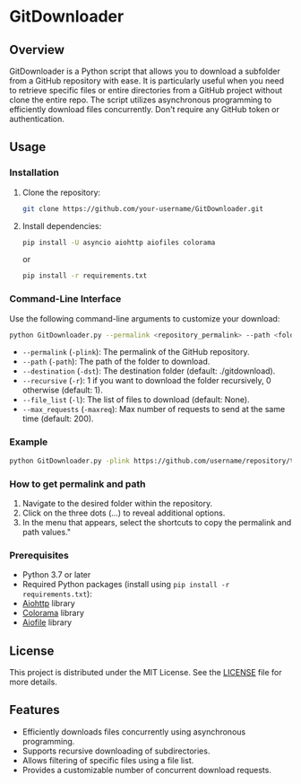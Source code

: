 # GitDownloader

## Overview

GitDownloader is a Python script that allows you to download a subfolder from a GitHub repository with ease. It is particularly useful when you need to retrieve specific files or entire directories from a GitHub project without clone the entire repo. The script utilizes asynchronous programming to efficiently download files concurrently. Don't require any GitHub token or authentication.

## Usage

### Installation

1. Clone the repository:

   ```bash
   git clone https://github.com/your-username/GitDownloader.git
   ```

2. Install dependencies:

   ```bash
   pip install -U asyncio aiohttp aiofiles colorama
   ```
   or
    ```bash
    pip install -r requirements.txt
    ```

### Command-Line Interface

Use the following command-line arguments to customize your download:

```bash
python GitDownloader.py --permalink <repository_permalink> --path <folder_path> [--destination <download_destination>] [--recursive <1_or_0>] [--file_list <file1 file2 ...>] [--max_requests <max_concurrent_requests>]
```

- `--permalink` (`-plink`): The permalink of the GitHub repository.
- `--path` (`-path`): The path of the folder to download.
- `--destination` (`-dst`): The destination folder (default: ./gitdownload).
- `--recursive` (`-r`): 1 if you want to download the folder recursively, 0 otherwise (default: 1).
- `--file_list` (`-l`): The list of files to download (default: None).
- `--max_requests` (`-maxreq`): Max number of requests to send at the same time (default: 200).

### Example

```bash
python GitDownloader.py -plink https://github.com/username/repository/tree/commit_hash/path/to/folder -path path/to/folder --destination ./download_folder --recursive 1 --file_list file1.txt file2.txt --max_requests 50
```

### How to get permalink and path

1. Navigate to the desired folder within the repository.
2. Click on the three dots (...) to reveal additional options.
3. In the menu that appears, select the shortcuts to copy the permalink and path values."

### Prerequisites

- Python 3.7 or later
- Required Python packages (install using `pip install -r requirements.txt`):
- [Aiohttp](https://docs.aiohttp.org/en/stable/) library
- [Colorama](https://pypi.org/project/colorama/) library
- [Aiofile](https://pypi.org/project/aiofiles/) library

## License
This project is distributed under the MIT License. See the [LICENSE](LICENSE) file for more details.

## Features

- Efficiently downloads files concurrently using asynchronous programming.
- Supports recursive downloading of subdirectories.
- Allows filtering of specific files using a file list.
- Provides a customizable number of concurrent download requests.

